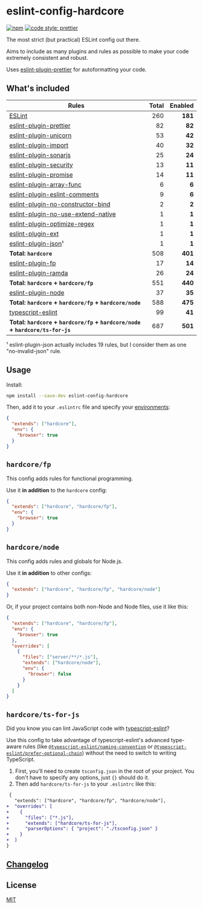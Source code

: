 # eslint-config-hardcore

[![npm](https://img.shields.io/npm/v/eslint-config-hardcore?style=flat-square)](https://www.npmjs.com/package/eslint-config-hardcore)
[![code style: prettier](https://img.shields.io/badge/code_style-prettier-ff69b4.svg?style=flat-square)](https://github.com/prettier/prettier)

The most strict (but practical) ESLint config out there.

Aims to include as many plugins and rules as possible to make your code
extremely consistent and robust.

Uses
[eslint-plugin-prettier](https://github.com/prettier/eslint-plugin-prettier) for
autoformatting your code.

## What's included

| Rules                                                                                                     | Total | Enabled |
| --------------------------------------------------------------------------------------------------------- | ----: | ------: |
| [ESLint](https://eslint.org/docs/rules/)                                                                  |   260 | **181** |
| [eslint-plugin-prettier](https://github.com/prettier/eslint-plugin-prettier)                              |    82 |  **82** |
| [eslint-plugin-unicorn](https://github.com/sindresorhus/eslint-plugin-unicorn)                            |    53 |  **42** |
| [eslint-plugin-import](https://github.com/benmosher/eslint-plugin-import)                                 |    40 |  **32** |
| [eslint-plugin-sonarjs](https://github.com/SonarSource/eslint-plugin-sonarjs)                             |    25 |  **24** |
| [eslint-plugin-security](https://github.com/nodesecurity/eslint-plugin-security)                          |    13 |  **11** |
| [eslint-plugin-promise](https://github.com/xjamundx/eslint-plugin-promise)                                |    14 |  **11** |
| [eslint-plugin-array-func](https://github.com/freaktechnik/eslint-plugin-array-func)                      |     6 |   **6** |
| [eslint-plugin-eslint-comments](https://github.com/mysticatea/eslint-plugin-eslint-comments)              |     9 |   **6** |
| [eslint-plugin-no-constructor-bind](https://github.com/markalfred/eslint-plugin-no-constructor-bind)      |     2 |   **2** |
| [eslint-plugin-no-use-extend-native](https://github.com/dustinspecker/eslint-plugin-no-use-extend-native) |     1 |   **1** |
| [eslint-plugin-optimize-regex](https://github.com/BrainMaestro/eslint-plugin-optimize-regex)              |     1 |   **1** |
| [eslint-plugin-ext](https://github.com/jiangfengming/eslint-plugin-ext)                                   |     1 |   **1** |
| [eslint-plugin-json](https://github.com/azeemba/eslint-plugin-json)¹                                      |     1 |   **1** |
| **Total: `hardcore`**                                                                                     |   508 | **401** |
| [eslint-plugin-fp](https://github.com/jfmengels/eslint-plugin-fp)                                         |    17 |  **14** |
| [eslint-plugin-ramda](https://github.com/ramda/eslint-plugin-ramda)                                       |    26 |  **24** |
| **Total: `hardcore` + `hardcore/fp`**                                                                     |   551 | **440** |
| [eslint-plugin-node](https://github.com/mysticatea/eslint-plugin-node)                                    |    37 |  **35** |
| **Total: `hardcore` + `hardcore/fp` + `hardcore/node`**                                                   |   588 | **475** |
| [typescript-eslint](https://github.com/typescript-eslint/typescript-eslint)                               |    99 |  **41** |
| **Total: `hardcore` + `hardcore/fp` + `hardcore/node` + `hardcore/ts-for-js`**                            |   687 | **501** |

¹ eslint-plugin-json actually includes 19 rules, but I consider them as one
"no-invalid-json" rule.

## Usage

Install:

```sh
npm install --save-dev eslint-config-hardcore
```

Then, add it to your `.eslintrc` file and specify your
[environments](https://eslint.org/docs/user-guide/configuring#specifying-environments):

```json
{
  "extends": ["hardcore"],
  "env": {
    "browser": true
  }
}
```

## `hardcore/fp`

This config adds rules for functional programming.

Use it **in addition** to the `hardcore` config:

```json
{
  "extends": ["hardcore", "hardcore/fp"],
  "env": {
    "browser": true
  }
}
```

## `hardcore/node`

This config adds rules and globals for Node.js.

Use it **in addition** to other configs:

```json
{
  "extends": ["hardcore", "hardcore/fp", "hardcore/node"]
}
```

Or, if your project contains both non-Node and Node files, use it like this:

```json
{
  "extends": ["hardcore", "hardcore/fp"],
  "env": {
    "browser": true
  },
  "overrides": [
    {
      "files": ["server/**/*.js"],
      "extends": ["hardcore/node"],
      "env": {
        "browser": false
      }
    }
  ]
}
```

## `hardcore/ts-for-js`

Did you know you can lint JavaScript code with
[typescript-eslint](https://github.com/typescript-eslint/typescript-eslint)?

Use this config to take advantage of typescript-eslint's advanced type-aware
rules (like
[`@typescript-eslint/naming-convention`](https://github.com/typescript-eslint/typescript-eslint/blob/master/packages/eslint-plugin/docs/rules/naming-convention.md)
or
[`@typescript-eslint/prefer-optional-chain`](https://github.com/typescript-eslint/typescript-eslint/blob/master/packages/eslint-plugin/docs/rules/prefer-optional-chain.md))
without the need to switch to writing TypeScript.

1. First, you'll need to create `tsconfig.json` in the root of your project. You
   don't have to specify any options, just `{}` should do it.
2. Then add `hardcore/ts-for-js` to your `.eslintrc` like this:

```diff
 {
   "extends": ["hardcore", "hardcore/fp", "hardcore/node"],
+  "overrides": [
+    {
+      "files": ["*.js"],
+      "extends": ["hardcore/ts-for-js"],
+      "parserOptions": { "project": "./tsconfig.json" }
+    }
+  ]
}
```

## [Changelog](https://github.com/EvgenyOrekhov/eslint-config-hardcore/releases)

## License

[MIT](LICENSE)
